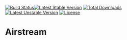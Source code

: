 [![Build Status](https://travis-ci.org/wunderfactory-jetstream/Jetstream.svg?branch=master)](https://travis-ci.org/wunderfactory-jetstream/Jetstream)[![Latest Stable Version](https://poser.pugx.org/jetstream/jetstream/v/stable)](https://packagist.org/packages/jetstream/jetstream) [![Total Downloads](https://poser.pugx.org/jetstream/jetstream/downloads)](https://packagist.org/packages/jetstream/jetstream) [![Latest Unstable Version](https://poser.pugx.org/jetstream/jetstream/v/unstable)](https://packagist.org/packages/jetstream/jetstream) [![License](https://poser.pugx.org/jetstream/jetstream/license)](https://packagist.org/packages/jetstream/jetstream)
# Airstream